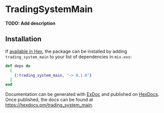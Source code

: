 # TradingSystemMain

**TODO: Add description**

## Installation

If [available in Hex](https://hex.pm/docs/publish), the package can be installed
by adding `trading_system_main` to your list of dependencies in `mix.exs`:

```elixir
def deps do
  [
    {:trading_system_main, "~> 0.1.0"}
  ]
end
```

Documentation can be generated with [ExDoc](https://github.com/elixir-lang/ex_doc)
and published on [HexDocs](https://hexdocs.pm). Once published, the docs can
be found at <https://hexdocs.pm/trading_system_main>.

